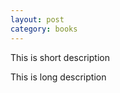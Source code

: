 ```yaml
---
layout: post
category: books
---
```


This is short description
<!--more-->
This is long description
